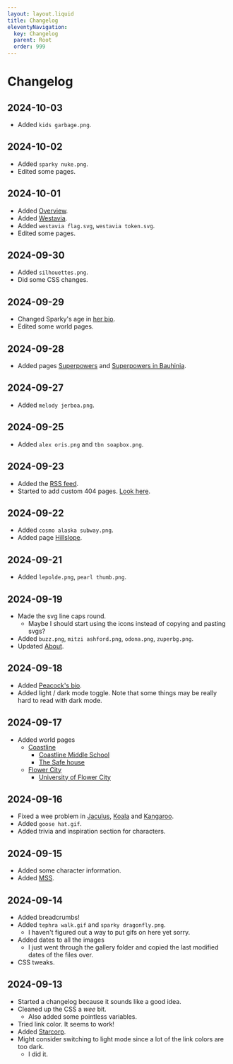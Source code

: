 ```yaml
---
layout: layout.liquid
title: Changelog
eleventyNavigation:
  key: Changelog
  parent: Root
  order: 999
---
```


# Changelog

## 2024-10-03

- Added `kids garbage.png`.

## 2024-10-02

- Added `sparky nuke.png`.
- Edited some pages.

## 2024-10-01

- Added [Overview](/world/overview/).
- Added [Westavia](/world/westavia/).
- Added `westavia flag.svg`, `westavia token.svg`.
- Edited some pages.

## 2024-09-30

- Added `silhouettes.png`.
- Did some CSS changes.

## 2024-09-29

- Changed Sparky's age in [her bio](/characters/sparky/biography/).
- Edited some world pages.

## 2024-09-28

- Added pages [Superpowers](/world/superpowers/) and [Superpowers in Bauhinia](/world/bauhinia/superpowers/).

## 2024-09-27

- Added `melody jerboa.png`.

## 2024-09-25

- Added `alex oris.png` and `tbn soapbox.png`.

## 2024-09-23

- Added the [RSS feed](/feed.xml/).
- Started to add custom 404 pages. [Look here](/motherfucker/).

## 2024-09-22

- Added `cosmo alaska subway.png`.
- Added page [Hillslope](/world/bauhinia/coastline/hillslope/).

## 2024-09-21

- Added `lepolde.png`, `pearl thumb.png`.

## 2024-09-19

- Made the svg line caps round.
  - Maybe I should start using the icons instead of copying and pasting svgs?
- Added `buzz.png`, `mitzi ashford.png`, `odona.png`, `zuperbg.png`.
- Updated [About](/about/).

## 2024-09-18

- Added [Peacock's bio](/characters/peacock/biography/).
- Added light / dark mode toggle. Note that some things may be really hard to read with dark mode.

## 2024-09-17

- Added world pages
  - [Coastline](/world/bauhinia/coastline/)
    - [Coastline Middle School](/world/bauhinia/coastline/cms/)
    - [The Safe house](/world/bauhinia/coastline/safe%20house/)
  - [Flower City](/world/bauhinia/flower%20city/)
    - [University of Flower City](/world/bauhinia/flower%20city/ufc/)

## 2024-09-16

- Fixed a wee problem in [Jaculus](/characters/jaculus/), [Koala](/characters/koala/) and [Kangaroo](/characters/kangaroo/).
- Added `goose hat.gif`.
- Added trivia and inspiration section for characters.

## 2024-09-15

- Added some character information.
- Added [MSS](/world/bauhinia/mss/).

## 2024-09-14

- Added breadcrumbs!
- Added `tephra walk.gif` and `sparky dragonfly.png`.
  - I haven't figured out a way to put gifs on here yet sorry.
- Added dates to all the images
  - I just went through the gallery folder and copied the last modified dates of the files over.
- CSS tweaks.

## 2024-09-13

- Started a changelog because it sounds like a good idea.
- Cleaned up the CSS a *wee* bit.
  - Also added some pointless variables.
- Tried link color. It seems to work!
- Added [Starcorp](/world/bauhinia/starcorp/).
- Might consider switching to light mode since a lot of the link colors are too dark.
  - I did it.
